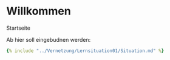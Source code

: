 # Willkommen
Startseite

Ab hier soll eingebudnen werden:


~~~yaml
{% include "../Vernetzung/Lernsituation01/Situation.md" %}
~~~
